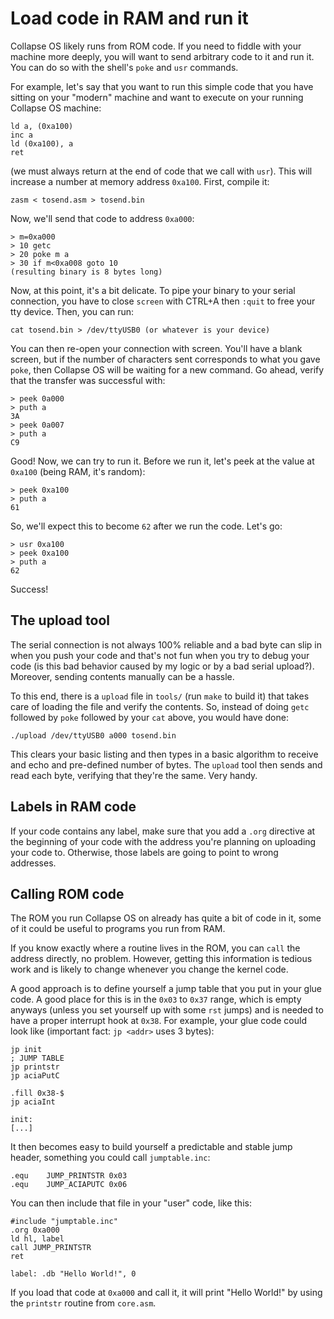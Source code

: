 # Load code in RAM and run it

Collapse OS likely runs from ROM code. If you need to fiddle with your machine
more deeply, you will want to send arbitrary code to it and run it. You can do
so with the shell's `poke` and `usr` commands.

For example, let's say that you want to run this simple code that you have
sitting on your "modern" machine and want to execute on your running Collapse OS
machine:

    ld a, (0xa100)
    inc a
    ld (0xa100), a
    ret

(we must always return at the end of code that we call with `usr`). This will
increase a number at memory address `0xa100`. First, compile it:

    zasm < tosend.asm > tosend.bin

Now, we'll send that code to address `0xa000`:

    > m=0xa000
    > 10 getc
    > 20 poke m a
    > 30 if m<0xa008 goto 10
    (resulting binary is 8 bytes long)

Now, at this point, it's a bit delicate. To pipe your binary to your serial
connection, you have to close `screen` with CTRL+A then `:quit` to free your
tty device. Then, you can run:

    cat tosend.bin > /dev/ttyUSB0 (or whatever is your device)

You can then re-open your connection with screen. You'll have a blank screen,
but if the number of characters sent corresponds to what you gave `poke`, then
Collapse OS will be waiting for a new command. Go ahead, verify that the
transfer was successful with:

    > peek 0a000
    > puth a
    3A
    > peek 0a007
    > puth a
    C9

Good! Now, we can try to run it. Before we run it, let's peek at the value at
`0xa100` (being RAM, it's random):

    > peek 0xa100
    > puth a
    61

So, we'll expect this to become `62` after we run the code. Let's go:

    > usr 0xa100
    > peek 0xa100
    > puth a
    62

Success!

## The upload tool

The serial connection is not always 100% reliable and a bad byte can slip in
when you push your code and that's not fun when you try to debug your code (is
this bad behavior caused by my logic or by a bad serial upload?). Moreover,
sending contents manually can be a hassle.

To this end, there is a `upload` file in `tools/` (run `make` to build it) that
takes care of loading the file and verify the contents. So, instead of doing
`getc` followed by `poke` followed by your `cat` above, you would have done:

    ./upload /dev/ttyUSB0 a000 tosend.bin

This clears your basic listing and then types in a basic algorithm to receive
and echo and pre-defined number of bytes. The `upload` tool then sends and read
each byte, verifying that they're the same. Very handy.

## Labels in RAM code

If your code contains any label, make sure that you add a `.org` directive at
the beginning of your code with the address you're planning on uploading your
code to. Otherwise, those labels are going to point to wrong addresses.

## Calling ROM code

The ROM you run Collapse OS on already has quite a bit of code in it, some of
it could be useful to programs you run from RAM.

If you know exactly where a routine lives in the ROM, you can `call` the address
directly, no problem. However, getting this information is tedious work and is
likely to change whenever you change the kernel code.

A good approach is to define yourself a jump table that you put in your glue
code. A good place for this is in the `0x03` to `0x37` range, which is empty
anyways (unless you set yourself up with some `rst` jumps) and is needed to
have a proper interrupt hook at `0x38`. For example, your glue code could look
like (important fact: `jp <addr>` uses 3 bytes):

    jp init
    ; JUMP TABLE
    jp printstr
    jp aciaPutC

    .fill 0x38-$
    jp aciaInt
    
    init:
    [...]

It then becomes easy to build yourself a predictable and stable jump header,
something you could call `jumptable.inc`:

    .equ    JUMP_PRINTSTR 0x03
    .equ    JUMP_ACIAPUTC 0x06

You can then include that file in your "user" code, like this:

    #include "jumptable.inc"
    .org 0xa000
    ld hl, label
    call JUMP_PRINTSTR
    ret

    label: .db "Hello World!", 0

If you load that code at `0xa000` and call it, it will print "Hello World!" by
using the `printstr` routine from `core.asm`.
